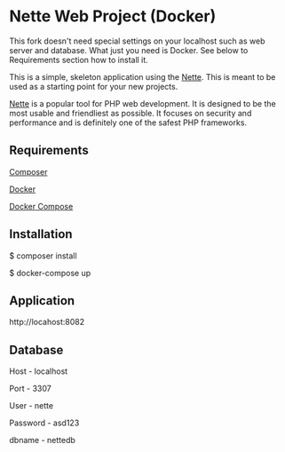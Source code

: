 Nette Web Project (Docker)
=================

This fork doesn't need special settings on your localhost such as web server and database. What just you need is Docker. See below to Requirements section how to install it. 

This is a simple, skeleton application using the [Nette](https://nette.org). This is meant to
be used as a starting point for your new projects.

[Nette](https://nette.org) is a popular tool for PHP web development.
It is designed to be the most usable and friendliest as possible. It focuses
on security and performance and is definitely one of the safest PHP frameworks.

Requirements
------------

[Composer](https://doc.nette.org/composer)

[Docker](https://docs.docker.com/engine/installation/)

[Docker Compose](https://docs.docker.com/compose/)


Installation
------------

$ composer install

$ docker-compose up


Application
----------------

http://locahost:8082


Database
----------------
Host - localhost

Port -  3307

User - nette

Password - asd123

dbname - nettedb


